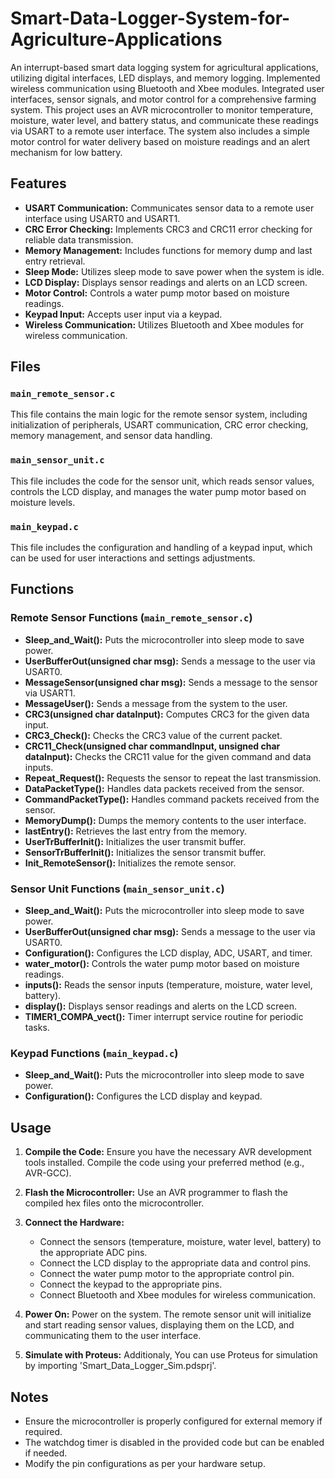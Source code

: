 # Smart-Data-Logger-System-for-Agriculture-Applications

An interrupt-based smart data logging system for agricultural applications, utilizing digital interfaces, LED displays, and memory logging. Implemented wireless communication using Bluetooth and Xbee modules. Integrated user interfaces, sensor signals, and motor control for a comprehensive farming system. This project uses an AVR microcontroller to monitor temperature, moisture, water level, and battery status, and communicate these readings via USART to a remote user interface. The system also includes a simple motor control for water delivery based on moisture readings and an alert mechanism for low battery.

## Features
- **USART Communication:** Communicates sensor data to a remote user interface using USART0 and USART1.
- **CRC Error Checking:** Implements CRC3 and CRC11 error checking for reliable data transmission.
- **Memory Management:** Includes functions for memory dump and last entry retrieval.
- **Sleep Mode:** Utilizes sleep mode to save power when the system is idle.
- **LCD Display:** Displays sensor readings and alerts on an LCD screen.
- **Motor Control:** Controls a water pump motor based on moisture readings.
- **Keypad Input:** Accepts user input via a keypad.
- **Wireless Communication:** Utilizes Bluetooth and Xbee modules for wireless communication.

## Files
### `main_remote_sensor.c`
This file contains the main logic for the remote sensor system, including initialization of peripherals, USART communication, CRC error checking, memory management, and sensor data handling.

### `main_sensor_unit.c`
This file includes the code for the sensor unit, which reads sensor values, controls the LCD display, and manages the water pump motor based on moisture levels.

### `main_keypad.c`
This file includes the configuration and handling of a keypad input, which can be used for user interactions and settings adjustments.

## Functions
### Remote Sensor Functions (`main_remote_sensor.c`)
- **Sleep_and_Wait():** Puts the microcontroller into sleep mode to save power.
- **UserBufferOut(unsigned char msg):** Sends a message to the user via USART0.
- **MessageSensor(unsigned char msg):** Sends a message to the sensor via USART1.
- **MessageUser():** Sends a message from the system to the user.
- **CRC3(unsigned char dataInput):** Computes CRC3 for the given data input.
- **CRC3_Check():** Checks the CRC3 value of the current packet.
- **CRC11_Check(unsigned char commandInput, unsigned char dataInput):** Checks the CRC11 value for the given command and data inputs.
- **Repeat_Request():** Requests the sensor to repeat the last transmission.
- **DataPacketType():** Handles data packets received from the sensor.
- **CommandPacketType():** Handles command packets received from the sensor.
- **MemoryDump():** Dumps the memory contents to the user interface.
- **lastEntry():** Retrieves the last entry from the memory.
- **UserTrBufferInit():** Initializes the user transmit buffer.
- **SensorTrBufferInit():** Initializes the sensor transmit buffer.
- **Init_RemoteSensor():** Initializes the remote sensor.

### Sensor Unit Functions (`main_sensor_unit.c`)
- **Sleep_and_Wait():** Puts the microcontroller into sleep mode to save power.
- **UserBufferOut(unsigned char msg):** Sends a message to the user via USART0.
- **Configuration():** Configures the LCD display, ADC, USART, and timer.
- **water_motor():** Controls the water pump motor based on moisture readings.
- **inputs():** Reads the sensor inputs (temperature, moisture, water level, battery).
- **display():** Displays sensor readings and alerts on the LCD screen.
- **TIMER1_COMPA_vect():** Timer interrupt service routine for periodic tasks.

### Keypad Functions (`main_keypad.c`)
- **Sleep_and_Wait():** Puts the microcontroller into sleep mode to save power.
- **Configuration():** Configures the LCD display and keypad.

## Usage
1. **Compile the Code:**
   Ensure you have the necessary AVR development tools installed. Compile the code using your preferred method (e.g., AVR-GCC).
   
2. **Flash the Microcontroller:**
   Use an AVR programmer to flash the compiled hex files onto the microcontroller.
   
3. **Connect the Hardware:**
   - Connect the sensors (temperature, moisture, water level, battery) to the appropriate ADC pins.
   - Connect the LCD display to the appropriate data and control pins.
   - Connect the water pump motor to the appropriate control pin.
   - Connect the keypad to the appropriate pins.
   - Connect Bluetooth and Xbee modules for wireless communication.

4. **Power On:**
   Power on the system. The remote sensor unit will initialize and start reading sensor values, displaying them on the LCD, and communicating them to the user interface. 

5. **Simulate with Proteus:**
   Additionaly, You can use Proteus for simulation by importing 'Smart_Data_Logger_Sim.pdsprj'.

## Notes
- Ensure the microcontroller is properly configured for external memory if required.
- The watchdog timer is disabled in the provided code but can be enabled if needed.
- Modify the pin configurations as per your hardware setup.
